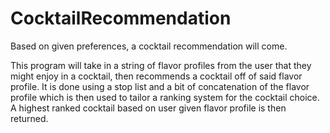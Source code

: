 # CocktailRecommendation
Based on given preferences, a cocktail recommendation will come.

This program will take in a string of flavor profiles from the user that they might enjoy in a cocktail, then recommends a cocktail off of said flavor profile.
It is done using a stop list and a bit of concatenation of the flavor profile which is then used to tailor a ranking system for the cocktail choice.
A highest ranked cocktail based on user given flavor profile is then returned.
